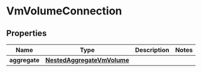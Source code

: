 

# VmVolumeConnection


## Properties

Name | Type | Description | Notes
------------ | ------------- | ------------- | -------------
**aggregate** | [**NestedAggregateVmVolume**](NestedAggregateVmVolume.md) |  | 



